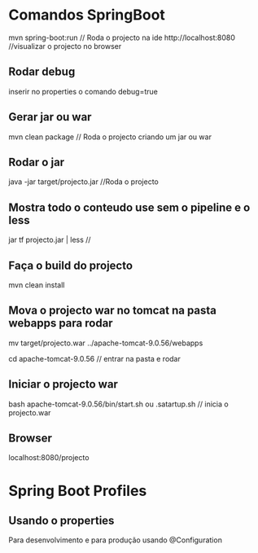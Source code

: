 # Comandos SpringBoot
mvn spring-boot:run // Roda o projecto na ide
http://localhost:8080 //visualizar o projecto no browser
## Rodar debug
inserir no properties o comando debug=true
## Gerar jar ou war
mvn clean package // Roda o projecto criando um jar ou war
## Rodar o jar
java -jar target/projecto.jar //Roda o projecto
## Mostra todo o conteudo use sem o pipeline e o less
jar tf projecto.jar | less // 
## Faça o build do projecto
mvn clean install
## Mova o projecto war no tomcat na pasta webapps para rodar
mv target/projecto.war ../apache-tomcat-9.0.56/webapps

cd apache-tomcat-9.0.56 // entrar na pasta e rodar
## Iniciar o projecto war
bash apache-tomcat-9.0.56/bin/start.sh ou
.satartup.sh // inicia o projecto.war
## Browser 
localhost:8080/projecto

# Spring Boot Profiles
## Usando o properties

Para desenvolvimento e para produção
usando @Configuration